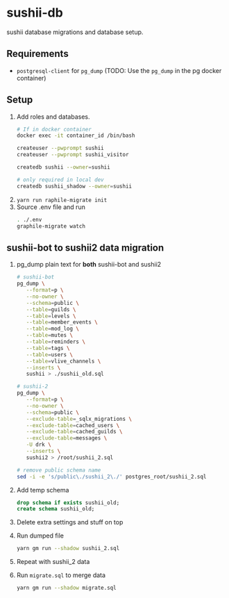 # sushii-db

sushii database migrations and database setup.

## Requirements

* `postgresql-client` for `pg_dump` (TODO: Use the `pg_dump` in the pg docker container)

## Setup

1. Add roles and databases.
    ```bash
    # If in docker container
    docker exec -it container_id /bin/bash

    createuser --pwprompt sushii
    createuser --pwprompt sushii_visitor

    createdb sushii --owner=sushii

    # only required in local dev
    createdb sushii_shadow --owner=sushii
    ```
2. `yarn run raphile-migrate init`
3. Source .env file and run
    ```bash
    . ./.env
    graphile-migrate watch
    ```

## sushii-bot to sushii2 data migration

1. pg_dump plain text for **both** sushii-bot and sushii2
   ```bash
   # sushii-bot
   pg_dump \
      --format=p \
      --no-owner \
      --schema=public \
      --table=guilds \
      --table=levels \
      --table=member_events \
      --table=mod_log \
      --table=mutes \
      --table=reminders \
      --table=tags \
      --table=users \
      --table=vlive_channels \
      --inserts \
      sushii > ./sushii_old.sql

   # sushii-2
   pg_dump \
      --format=p \
      --no-owner \
      --schema=public \
      --exclude-table=_sqlx_migrations \
      --exclude-table=cached_users \
      --exclude-table=cached_guilds \
      --exclude-table=messages \
      -U drk \
      --inserts \
      sushii2 > /root/sushii_2.sql

   # remove public schema name
   sed -i -e 's/public\./sushii_2\./' postgres_root/sushii_2.sql
   ```
2. Add temp schema
   ```sql
   drop schema if exists sushii_old;
   create schema sushii_old;
   ```

1. Delete extra settings and stuff on top
2. Run dumped file
   ```bash
   yarn gm run --shadow sushii_2.sql
   ```
3. Repeat with sushii_2 data
4. Run `migrate.sql` to merge data
   ```bash
   yarn gm run --shadow migrate.sql
   ```
